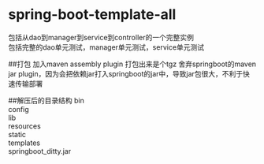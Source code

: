 # spring-boot-template-all
包括从dao到manager到service到controller的一个完整实例  
包括完整的dao单元测试，manager单元测试，service单元测试  

##打包
加入maven assembly plugin
打包出来是个tgz
舍弃springboot的maven jar plugin，因为会把依赖jar打入springboot的jar中，导致jar包很大，不利于快速传输部署

##解压后的目录结构
bin  
config  
lib  
resources  
static  
templates  
springboot_ditty.jar  

